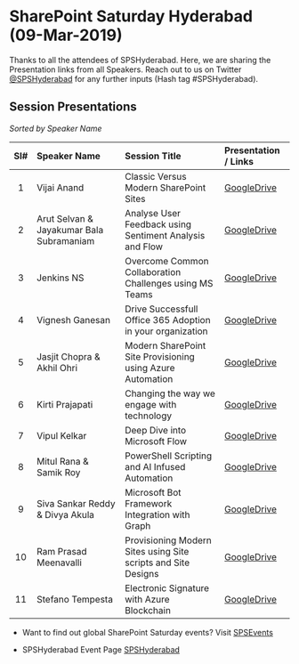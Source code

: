 # SharePoint Saturday Hyderabad (09-Mar-2019)

Thanks to all the attendees of SPSHyderabad.  Here, we are sharing the Presentation links from all Speakers. Reach out to us on Twitter [@SPSHyderabad](https://twitter.com/spshyderabad) for any further inputs (Hash tag #SPSHyderabad).


## Session Presentations

<i>Sorted by Speaker Name</i>

| Sl# | Speaker Name | Session Title | Presentation / Links |
|:---:|:-----------|:---------|:------------|
| 1 | Vijai Anand | Classic Versus Modern SharePoint Sites | [GoogleDrive](https://drive.google.com/open?id=16g5SqUVwUNXSr_p-qtxPgwEXejivanqq  "PowerPoint on GoogleDrive")  |
| 2 | Arut Selvan & Jayakumar Bala Subramaniam | Analyse User Feedback using Sentiment Analysis and Flow | [GoogleDrive](https://drive.google.com/open?id=1d-54SJnpQKwBdq5e9_abtfgw9LNG3tqu  "PowerPoint on GoogleDrive")  |
| 3 | Jenkins NS | Overcome Common Collaboration Challenges using MS Teams| [GoogleDrive](https://drive.google.com/open?id=1Wr_52f0Njq6tKumsmdo2CmVdjlCL7zK8 "PowerPoint on GoogleDrive")  |
| 4 | Vignesh Ganesan | Drive Successfull Office 365 Adoption in your organization | [GoogleDrive](https://drive.google.com/open?id=18oqYOvwf0Aal51FdqtlSIuJ0h7e3sOfe  "PowerPoint on GoogleDrive")  |
| 5 | Jasjit Chopra & Akhil Ohri| Modern SharePoint Site Provisioning using Azure Automation | [GoogleDrive](https://drive.google.com/open?id=1rTT4AjFXrCOVtUEwNiEc0U6uB2eQ374_ "PowerPoint on GoogleDrive")  |
| 6 | Kirti Prajapati | Changing the way we engage with technology | [GoogleDrive](https://drive.google.com/open?id=1P2iXibvycYDy87D0-10XU3bl0OQawU8h "PowerPoint on GoogleDrive")  |
| 7 | Vipul Kelkar | Deep Dive into Microsoft Flow | [GoogleDrive](https://drive.google.com/open?id=18mnuClvESZNmN5L3DFV18PzFEBaluQVu  "PowerPoint on GoogleDrive")  |
| 8 | Mitul Rana & Samik Roy| PowerShell Scripting and AI Infused Automation | [GoogleDrive](https://drive.google.com/open?id=1h8ViCWMyJ5lr_aLAp12WRDBWqhfDZGL6   "PowerPoint on GoogleDrive")  |
| 9 | Siva Sankar Reddy & Divya Akula | Microsoft Bot Framework Integration with Graph | [GoogleDrive](https://drive.google.com/open?id=1Rc5zNL6c9UZCE6zH_Kb4XJwdAwxBX68Z  "PowerPoint on GoogleDrive")  |
| 10 | Ram Prasad Meenavalli | Provisioning Modern Sites using Site scripts and Site Designs | [GoogleDrive](https://drive.google.com/open?id=1973E92YuBQQ2Eqg518OVSp2PO2ThBWWZ  "PowerPoint on GoogleDrive")  |
| 11 | Stefano Tempesta | Electronic Signature with Azure Blockchain | [GoogleDrive](https://drive.google.com/open?id=1JQn6K-e-abu0eL706ULSWopYMqRIEnRe  "PowerPoint on GoogleDrive")  |


 


* Want to find out global SharePoint Saturday events? Visit [SPSEvents](http://www.spsevents.org/ "SharePoint Saturdays Home Page")

* SPSHyderabad Event Page [SPSHyderabad](http://www.spsevents.org/city/Hyderabad/Hyderabad2019/ "SPSHyderabad 09-March-2019")
